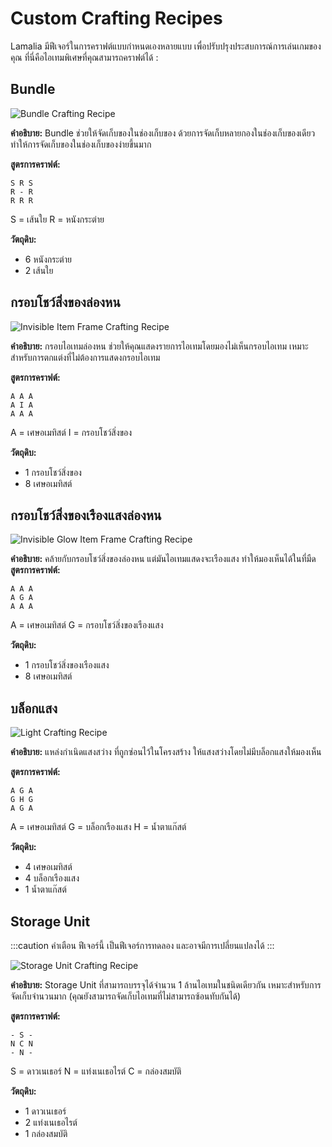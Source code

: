 # Custom Crafting Recipes

Lamalia มีฟีเจอร์ในการคราฟต์แบบกำหนดเองหลายแบบ เพื่อปรับปรุงประสบการณ์การเล่นเกมของคุณ ที่นี่คือไอเทมพิเศษที่คุณสามารถคราฟต์ได้ :

## Bundle

![Bundle Crafting Recipe](/img/doc/features/customCrafting/bundle.png)

**คำอธิบาย:** Bundle ช่วยให้จัดเก็บของในช่องเก็บของ ด้วยการจัดเก็บหลายกองในช่องเก็บของเดียว ทำให้การจัดเก็บของในช่องเก็บของง่ายขึ้นมาก

**สูตรการคราฟต์:**
```
S R S
R - R
R R R
```
S = เส้นใย
R = หนังกระต่าย

**วัตถุดิบ:**
- 6 หนังกระต่าย
- 2 เส้นใย

## กรอบโชว์สิ่งของล่องหน

![Invisible Item Frame Crafting Recipe](/img/doc/features/customCrafting/invisItemFrame.png)

**คำอธิบาย:** กรอบไอเทมล่องหน ช่วยให้คุณแสดงรายการไอเทมโดยมองไม่เห็นกรอบไอเทม เหมาะสำหรับการตกแต่งที่ไม่ต้องการแสดงกรอบไอเทม

**สูตรการคราฟต์:**
```
A A A
A I A
A A A
```
A = เศษอเมทิสต์
I = กรอบโชว์สิ่งของ

**วัตถุดิบ:**
- 1 กรอบโชว์สิ่งของ
- 8 เศษอเมทิสต์

## กรอบโชว์สิ่งของเรืองแสงล่องหน

![Invisible Glow Item Frame Crafting Recipe](/img/doc/features/customCrafting/glowInvisItemFrame.png)

**คำอธิบาย:** คล้ายกับกรอบโชว์สิ่งของล่องหน แต่มันไอเทมแสดงจะเรืองแสง ทำให้มองเห็นได้ในที่มืด
**สูตรการคราฟต์:**
```
A A A
A G A
A A A
```
A = เศษอเมทิสต์
G = กรอบโชว์สิ่งของเรืองแสง

**วัตถุดิบ:**
- 1 กรอบโชว์สิ่งของเรืองแสง
- 8 เศษอเมทิสต์

## บล็อกแสง

![Light Crafting Recipe](/img/doc/features/customCrafting/lightBlock.png)

**คำอธิบาย:** แหล่งกำเนิดแสงสว่าง ที่ถูกซ่อนไว้ในโครงสร้าง ให้แสงสว่างโดยไม่มีบล็อกแสงให้มองเห็น

**สูตรการคราฟต์:**
```
A G A
G H G
A G A
```
A = เศษอเมทิสต์
G = บล็อกเรืองแสง
H = น้ำตาแก๊สต์

**วัตถุดิบ:**
- 4 เศษอเมทิสต์
- 4 บล็อกเรืองแสง
- 1 น้ำตาแก๊สต์

## Storage Unit

:::caution คำเตือน
ฟีเจอร์นี้ เป็นฟีเจอร์การทดลอง และอาจมีการเปลี่ยนแปลงได้
:::

![Storage Unit Crafting Recipe](/img/doc/features/customCrafting/storageUnit.png)

**คำอธิบาย:** Storage Unit ที่สามารถบรรจุได้จำนวน 1 ล้านไอเทมในชนิดเดียวกัน เหมาะสำหรับการจัดเก็บจำนวนมาก (คุณยังสามารถจัดเก็บไอเทมที่ไม่สามารถซ้อนทับกันได้)

**สูตรการคราฟต์:**
```
- S -
N C N
- N -
```

S = ดาวเนเธอร์
N = แท่งเนเธอไรต์
C = กล่องสมบัติ

**วัตถุดิบ:**
- 1 ดาวเนเธอร์
- 2 แท่งเนเธอไรต์
- 1 กล่องสมบัติ
